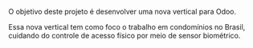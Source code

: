 O objetivo deste projeto é desenvolver uma nova vertical para Odoo.

Essa nova vertical tem como foco o trabalho em condomínios no Brasil, cuidando do controle de acesso físico por meio de sensor biométrico.